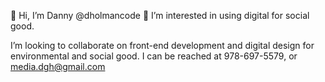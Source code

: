 👋 Hi, I’m Danny @dholmancode
👀 I’m interested in using digital for social good.

I’m looking to collaborate on front-end development and digital design for environmental and social good.
I can be reached at 978-697-5579, or media.dgh@gmail.com
